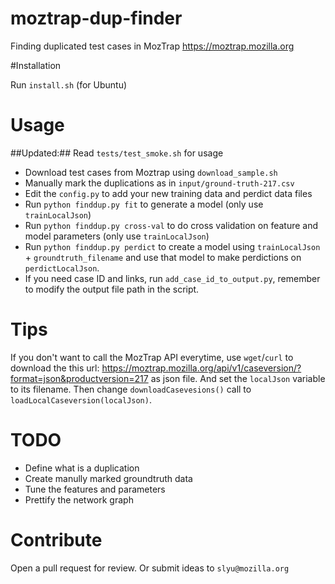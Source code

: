 # moztrap-dup-finder
Finding duplicated test cases in MozTrap https://moztrap.mozilla.org

#Installation 

Run `install.sh` (for Ubuntu)

# Usage
##Updated:##
Read `tests/test_smoke.sh` for usage

* Download test cases from Moztrap using `download_sample.sh`
* Manually mark the duplications as in `input/ground-truth-217.csv`
* Edit the `config.py` to add your new training data and perdict data files
* Run `python finddup.py fit` to generate a model (only use `trainLocalJson`)
* Run `python finddup.py cross-val` to do cross validation on feature and model parameters (only use `trainLocalJson`)
* Run `python finddup.py perdict` to create a model using `trainLocalJson` + `groundtruth_filename` and use that model to make perdictions on `perdictLocalJson`.
* If you need case ID and links, run `add_case_id_to_output.py`, remember to modify the output file path in the script.

# Tips

If you don't want to call the MozTrap API everytime, use `wget`/`curl` to download the this url: https://moztrap.mozilla.org/api/v1/caseversion/?format=json&productversion=217 as json file. And set the `localJson` variable to its filename. Then change `downloadCasevesions()` call to `loadLocalCaseversion(localJson)`.

# TODO
* Define what is a duplication
* Create manully marked groundtruth data
* Tune the features and parameters
* Prettify the network graph

# Contribute
Open a pull request for review. Or submit ideas to `slyu@mozilla.org`
